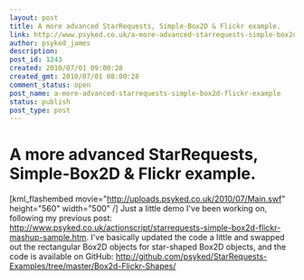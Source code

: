 ```yaml
---
layout: post
title: A more advanced StarRequests, Simple-Box2D & Flickr example.
link: http://www.psyked.co.uk/a-more-advanced-starrequests-simple-box2d-flickr-example/
author: psyked_james
description: 
post_id: 1243
created: 2010/07/01 09:00:28
created_gmt: 2010/07/01 08:00:28
comment_status: open
post_name: a-more-advanced-starrequests-simple-box2d-flickr-example
status: publish
post_type: post
---
```


# A more advanced StarRequests, Simple-Box2D & Flickr example.

[kml_flashembed movie="http://uploads.psyked.co.uk/2010/07/Main.swf" height="560" width="500" /] Just a little demo I've been working on, following my previous post: <http://www.psyked.co.uk/actionscript/starrequests-simple-box2d-flickr-mashup-sample.htm>. I've basically updated the code a little and swapped out the rectangular Box2D objects for star-shaped Box2D objects, and the code is available on GitHub: <http://github.com/psyked/StarRequests-Examples/tree/master/Box2d-Flickr-Shapes/>